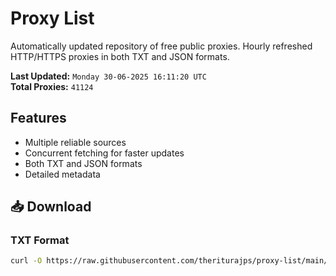 # Proxy List

Automatically updated repository of free public proxies. Hourly refreshed HTTP/HTTPS proxies in both TXT and JSON formats.

**Last Updated:** `Monday 30-06-2025 16:11:20 UTC`  
**Total Proxies:** `41124`

## Features
- Multiple reliable sources
- Concurrent fetching for faster updates
- Both TXT and JSON formats
- Detailed metadata

## 📥 Download

### TXT Format
```bash
curl -O https://raw.githubusercontent.com/theriturajps/proxy-list/main/proxies.txt